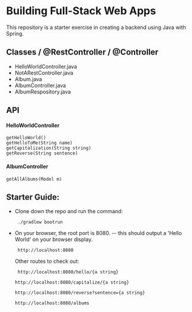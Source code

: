 # Building Full-Stack Web Apps

This repository is a starter exercise in creating a backend using Java with Spring. 

## Classes / @RestController / @Controller
- HelloWorldController.java
- NotARestController.java
- Album.java
- AlbumController.java
- AlbumRespository.java

## API
#### HelloWorldController
    getHelloWorld()
    getHelloToMe(String name)
    getCapitalization(String string)
    getReverse(String sentence)

#### AlbumController
    getAllAlbums(Model m)

## Starter Guide:
- Clone down the repo and run the command:

  <Code> ./gradlew bootrun </Code>

- On your browser, the root port is 8080. -- this should output a 'Hello World' on your browser display.

  <Code> http://localhost:8080 </Code> 

  Other routes to check out:

    <Code> http://localhost:8080/hello/{a string} </Code> 
    <br>
    <Code> http://localhost:8080/capitalize/{a string} </Code> 
    <br>
    <Code> http://localhost:8080/reverse?sentence={a string}</Code> 
    <br>
    <Code> http://localhost:8080/albums</Code> 